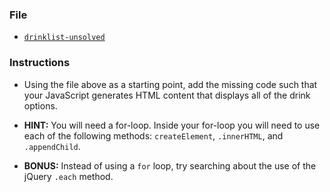 ### File

* [`drinklist-unsolved`](Unsolved/drinklist-unsolved.html)

### Instructions

* Using the file above as a starting point, add the missing code such that your JavaScript generates HTML content that displays all of the drink options.

* **HINT:**  You will need a for-loop. Inside your for-loop you will need to use each of the following methods: `createElement`, `.innerHTML`, and `.appendChild`.

* **BONUS:** Instead of using a `for` loop, try searching about the use of the jQuery `.each` method.
